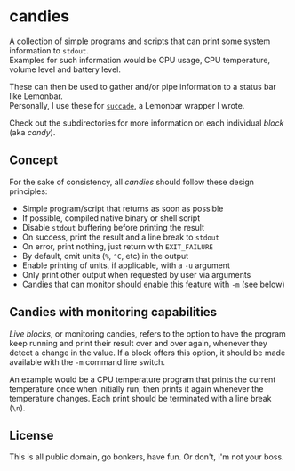 # candies

A collection of simple programs and scripts that can print some system information to `stdout`.   
Examples for such information would be CPU usage, CPU temperature, volume level and battery level.

These can then be used to gather and/or pipe information to a status bar like Lemonbar.   
Personally, I use these for [`succade`](https://github.com/domsson/succade), a Lemonbar wrapper I wrote.

Check out the subdirectories for more information on each individual _block_ (aka _candy_).

## Concept

For the sake of consistency, all _candies_ should follow these design principles:

- Simple program/script that returns as soon as possible
- If possible, compiled native binary or shell script
- Disable `stdout` buffering before printing the result
- On success, print the result and a line break to `stdout`
- On error, print nothing, just return with `EXIT_FAILURE`
- By default, omit units (`%`, `°C`, etc) in the output
- Enable printing of units, if applicable, with a `-u` argument
- Only print other output when requested by user via arguments
- Candies that can monitor should enable this feature with `-m` (see below)

## Candies with monitoring capabilities

_Live blocks_, or monitoring candies, refers to the option to have the program keep running and print their result over and over again, whenever they detect a change in the value. If a block offers this option, it should be made available with the `-m` command line switch.

An example would be a CPU temperature program that prints the current temperature once when initially run, then prints it again whenever the temperature changes. Each print should be terminated with a line break (`\n`).

## License

This is all public domain, go bonkers, have fun. Or don't, I'm not your boss.
